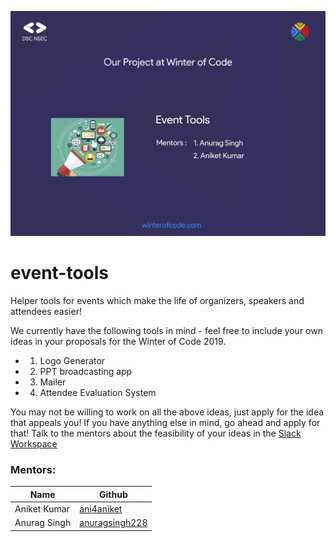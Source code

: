 <p align="center"><img src="poster_event.jpeg"></p>

# event-tools
Helper tools for events which make the life of organizers, speakers and attendees easier! 

We currently have the following tools in mind - feel free to include your own ideas in your proposals for the Winter of Code 2019. 

- 1. Logo Generator
- 2. PPT broadcasting app
- 3. Mailer
- 4. Attendee Evaluation System

You may not be willing to work on all the above ideas, just apply for the idea that appeals you! If you have anything else in mind, go ahead and apply for that! Talk to the mentors about the feasibility of your ideas in the [Slack Workspace](http://tiny.cc/dscnsec-slack)

### Mentors: 

| Name | Github |
| -- | -- |
| Aniket Kumar | [ani4aniket](https://github.com/ani4aniket) |
| Anurag Singh | [anuragsingh228](https://github.com/anuragsingh228) |

